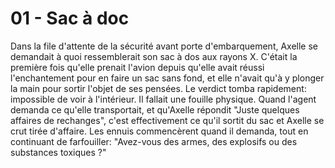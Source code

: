 # 01 - Sac à doc

Dans la file d'attente de la sécurité avant porte d'embarquement, Axelle se
demandait à quoi ressemblerait son sac à dos aux rayons X. C'était la première
fois qu'elle prenait l'avion depuis qu'elle avait réussi l'enchantement pour en
faire un sac sans fond, et elle n'avait qu'à y plonger la main pour sortir
l'objet de ses pensées. Le verdict tomba rapidement: impossible de voir à
l'intérieur. Il fallait une fouille physique. Quand l'agent demanda ce qu'elle
transportait, et qu'Axelle répondit "Juste quelques affaires de rechanges",
c'est effectivement ce qu'il sortit du sac et Axelle se crut tirée d'affaire.
Les ennuis commencèrent quand il demanda, tout en continuant de farfouiller:
"Avez-vous des armes, des explosifs ou des substances toxiques ?"

